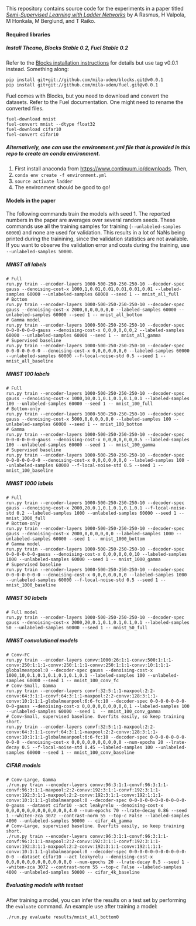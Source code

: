 This repository contains source code for the experiments in a paper titled
[_Semi-Supervised Learning with Ladder Networks_](http://arxiv.org/abs/1507.02672) by A Rasmus, H Valpola, M Honkala,
M Berglund, and T Raiko.

#### Required libraries
##### Install Theano, Blocks Stable 0.2, Fuel Stable 0.2
Refer to the [Blocks installation instructions](http://blocks.readthedocs.org/en/latest/setup.html) for
details but use tag v0.0.1 instead. Something along:
```
pip install git+git://github.com/mila-udem/blocks.git@v0.0.1
pip install git+git://github.com/mila-udem/fuel.git@v0.0.1
```
Fuel comes with Blocks, but you need to download and convert the datasets.
Refer to the Fuel documentation. One might need to rename the converted files.
```
fuel-download mnist
fuel-convert mnist --dtype float32
fuel-download cifar10
fuel-convert cifar10
```
##### Alternatively, one can use the environment.yml file that is provided in this repo to create an conda environment.
1. First install anaconda from https://www.continuum.io/downloads. Then,
2. `conda env create -f environment.yml`
3. `source activate ladder`
4. The environment should be good to go!

#### Models in the paper

The following commands train the models with seed 1. The reported numbers in the paper are averages over
several random seeds. These commands use all the training samples for training (`--unlabeled-samples 60000`)
and none are used for validation. This results in a lot of NaNs being printed during the trainining, since
the validation statistics are not available. If you want to observe the validation error and costs during the
training, use `--unlabeled-samples 50000`.


##### MNIST all labels
```
# Full
run.py train --encoder-layers 1000-500-250-250-250-10 --decoder-spec gauss --denoising-cost-x 1000,1,0.01,0.01,0.01,0.01,0.01 --labeled-samples 60000 --unlabeled-samples 60000 --seed 1 -- mnist_all_full
# Bottom
run.py train --encoder-layers 1000-500-250-250-250-10 --decoder-spec gauss --denoising-cost-x 2000,0,0,0,0,0,0 --labeled-samples 60000 --unlabeled-samples 60000 --seed 1 -- mnist_all_bottom
# Gamma model
run.py train --encoder-layers 1000-500-250-250-250-10 --decoder-spec 0-0-0-0-0-0-gauss --denoising-cost-x 0,0,0,0,0,0,2 --labeled-samples 60000 --unlabeled-samples 60000 --seed 1 -- mnist_all_gamma
# Supervised baseline
run.py train --encoder-layers 1000-500-250-250-250-10 --decoder-spec 0-0-0-0-0-0-0 --denoising-cost-x 0,0,0,0,0,0,0 --labeled-samples 60000 --unlabeled-samples 60000 --f-local-noise-std 0.5 --seed 1 -- mnist_all_baseline
```

##### MNIST 100 labels
```
# Full
run.py train --encoder-layers 1000-500-250-250-250-10 --decoder-spec gauss --denoising-cost-x 1000,10,0.1,0.1,0.1,0.1,0.1 --labeled-samples 100 --unlabeled-samples 60000 --seed 1 -- mnist_100_full
# Bottom-only
run.py train --encoder-layers 1000-500-250-250-250-10 --decoder-spec gauss --denoising-cost-x 5000,0,0,0,0,0,0 --labeled-samples 100 --unlabeled-samples 60000 --seed 1 -- mnist_100_bottom
# Gamma
run.py train --encoder-layers 1000-500-250-250-250-10 --decoder-spec 0-0-0-0-0-0-gauss --denoising-cost-x 0,0,0,0,0,0,0.5 --labeled-samples 100 --unlabeled-samples 60000 --seed 1 -- mnist_100_gamma
# Supervised baseline
run.py train --encoder-layers 1000-500-250-250-250-10 --decoder-spec 0-0-0-0-0-0-0 --denoising-cost-x 0,0,0,0,0,0,0 --labeled-samples 100 --unlabeled-samples 60000 --f-local-noise-std 0.5 --seed 1 -- mnist_100_baseline
```

##### MNIST 1000 labels
```
# Full
run.py train --encoder-layers 1000-500-250-250-250-10 --decoder-spec gauss --denoising-cost-x 2000,20,0.1,0.1,0.1,0.1,0.1 --f-local-noise-std 0.2 --labeled-samples 1000 --unlabeled-samples 60000 --seed 1 -- mnist_1000_full
# Bottom-only
run.py train --encoder-layers 1000-500-250-250-250-10 --decoder-spec gauss --denoising-cost-x 2000,0,0,0,0,0,0 --labeled-samples 1000 --unlabeled-samples 60000 --seed 1 -- mnist_1000_bottom
# Gamma model
run.py train --encoder-layers 1000-500-250-250-250-10 --decoder-spec 0-0-0-0-0-0-gauss --denoising-cost-x 0,0,0,0,0,0,10 --labeled-samples 1000 --unlabeled-samples 60000 --seed 1 -- mnist_1000_gamma
# Supervised baseline
run.py train --encoder-layers 1000-500-250-250-250-10 --decoder-spec 0-0-0-0-0-0-0 --denoising-cost-x 0,0,0,0,0,0,0 --labeled-samples 1000 --unlabeled-samples 60000 --f-local-noise-std 0.5 --seed 1 -- mnist_1000_baseline
```

##### MNIST 50 labels
```
# Full model
run.py train --encoder-layers 1000-500-250-250-250-10 --decoder-spec gauss --denoising-cost-x 2000,20,0.1,0.1,0.1,0.1,0.1 --labeled-samples 50 --unlabeled-samples 60000 --seed 1 -- mnist_50_full
```

##### MNIST convolutional models
```
# Conv-FC
run.py train --encoder-layers convv:1000:26:1:1-convv:500:1:1:1-convv:250:1:1:1-convv:250:1:1:1-convv:250:1:1:1-convv:10:1:1:1-globalmeanpool:0 --decoder-spec gauss --denoising-cost-x 1000,10,0.1,0.1,0.1,0.1,0.1,0.1 --labeled-samples 100 --unlabeled-samples 60000 --seed 1 -- mnist_100_conv_fc
# Conv-Small, Gamma
run.py train --encoder-layers convf:32:5:1:1-maxpool:2:2-convv:64:3:1:1-convf:64:3:1:1-maxpool:2:2-convv:128:3:1:1-convv:10:1:1:1-globalmeanpool:6:6-fc:10 --decoder-spec 0-0-0-0-0-0-0-0-0-gauss --denoising-cost-x 0,0,0,0,0,0,0,0,0,1 --labeled-samples 100 --unlabeled-samples 60000 --seed 1  -- mnist_100_conv_gamma
# Conv-Small, supervised baseline. Overfits easily, so keep training short.
run.py train --encoder-layers convf:32:5:1:1-maxpool:2:2-convv:64:3:1:1-convf:64:3:1:1-maxpool:2:2-convv:128:3:1:1-convv:10:1:1:1-globalmeanpool:6:6-fc:10 --decoder-spec 0-0-0-0-0-0-0-0-0-0 --denoising-cost-x 0,0,0,0,0,0,0,0,0,0 --num-epochs 20 --lrate-decay 0.5 --f-local-noise-std 0.45 --labeled-samples 100 --unlabeled-samples 60000 --seed 1 -- mnist_100_conv_baseline
```

##### CIFAR models
```
# Conv-Large, Gamma
./run.py train --encoder-layers convv:96:3:1:1-convf:96:3:1:1-convf:96:3:1:1-maxpool:2:2-convv:192:3:1:1-convf:192:3:1:1-convv:192:3:1:1-maxpool:2:2-convv:192:3:1:1-convv:192:1:1:1-convv:10:1:1:1-globalmeanpool:0 --decoder-spec 0-0-0-0-0-0-0-0-0-0-0-0-gauss --dataset cifar10 --act leakyrelu --denoising-cost-x 0,0,0,0,0,0,0,0,0,0,0,0,4.0 --num-epochs 70 --lrate-decay 0.86 --seed 1 --whiten-zca 3072 --contrast-norm 55 --top-c False --labeled-samples 4000 --unlabeled-samples 50000 -- cifar_4k_gamma
# Conv-Large, supervised baseline. Overfits easily, so keep training short.
./run.py train --encoder-layers convv:96:3:1:1-convf:96:3:1:1-convf:96:3:1:1-maxpool:2:2-convv:192:3:1:1-convf:192:3:1:1-convv:192:3:1:1-maxpool:2:2-convv:192:3:1:1-convv:192:1:1:1-convv:10:1:1:1-globalmeanpool:0 --decoder-spec 0-0-0-0-0-0-0-0-0-0-0-0-0 --dataset cifar10 --act leakyrelu --denoising-cost-x 0,0,0,0,0,0,0,0,0,0,0,0,0 --num-epochs 20 --lrate-decay 0.5 --seed 1 --whiten-zca 3072 --contrast-norm 55 --top-c False --labeled-samples 4000 --unlabeled-samples 50000 -- cifar_4k_baseline
```

##### Evaluating models with testset
After training a model, you can infer the results on a test set by performing the `evaluate` command.
An example use after training a model:
```
./run.py evaluate results/mnist_all_bottom0
```
